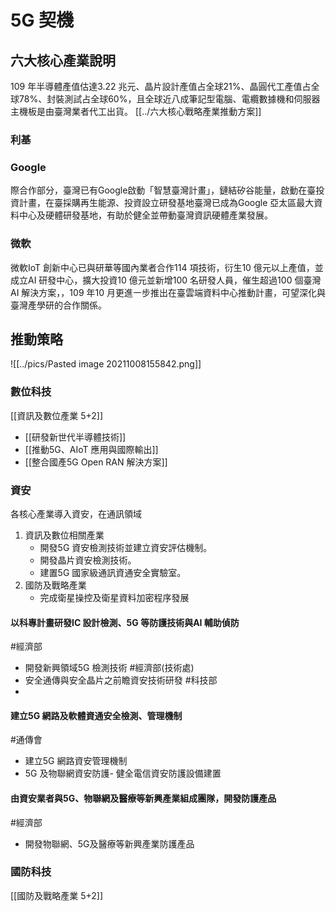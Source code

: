 # 5G 契機

## 六大核心產業說明
109 年半導體產值估達3.22 兆元、晶片設計產值占全球21%、晶圓代工產值占全球78%、封裝測試占全球60%，且全球近八成筆記型電腦、電纜數據機和伺服器主機板是由臺灣業者代工出貨。
[[../六大核心戰略產業推動方案]]


### 利基
### Google
際合作部分，臺灣已有Google啟動「智慧臺灣計畫」，鏈結矽谷能量，啟動在臺投資計畫，在臺採購再生能源、投資設立研發基地臺灣已成為Google 亞太區最大資料中心及硬體研發基地，有助於健全並帶動臺灣資訊硬體產業發展。

### 微軟
微軟IoT 創新中心已與研華等國內業者合作114 項技術，衍生10 億元以上產值，並成立AI 研發中心，擴大投資10 億元並新增100 名研發人員，催生超過100 個臺灣AI 解決方案，，109 年10 月更進㇐步推出在臺雲端資料中心推動計畫，可望深化與臺灣產學研的合作關係。


## 推動策略
![[../pics/Pasted image 20211008155842.png]]

### 數位科技
[[資訊及數位產業 5+2]]
- [[研發新世代半導體技術]]
- [[推動5G、AIoT 應用與國際輸出]]
- [[整合國產5G Open RAN 解決方案]]

### 資安
各核心產業導入資安，在通訊領域
1. 資訊及數位相關產業
	-  開發5G 資安檢測技術並建立資安評估機制。
	-  開發晶片資安檢測技術。
	-  建置5G 國家級通訊資通安全實驗室。
2. 國防及戰略產業
	- 完成衛星操控及衛星資料加密程序發展

#### 以科專計畫研發IC 設計檢測、5G 等防護技術與AI 輔助偵防
#經濟部 
- 開發新興領域5G 檢測技術 #經濟部(技術處)
- 安全通傳與安全晶片之前瞻資安技術研發 #科技部
- 
#### 建立5G 網路及軟體資通安全檢測、管理機制
#通傳會
- 建立5G 網路資安管理機制
- 5G 及物聯網資安防護- 健全電信資安防護設備建置

#### 由資安業者與5G、物聯網及醫療等新興產業組成團隊，開發防護產品
#經濟部 
- 開發物聯網、5G及醫療等新興產業防護產品

### 國防科技
[[國防及戰略產業 5+2]]

